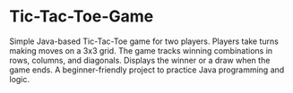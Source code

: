 # Tic-Tac-Toe-Game
Simple Java-based Tic-Tac-Toe game for two players. Players take turns making moves on a 3x3 grid. The game tracks winning combinations in rows, columns, and diagonals. Displays the winner or a draw when the game ends. A beginner-friendly project to practice Java programming and logic.
